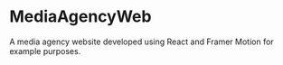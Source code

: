 # MediaAgencyWeb
A media agency website developed using React and Framer Motion for example purposes.
